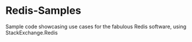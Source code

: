# Redis-Samples
Sample code showcasing use cases for the fabulous Redis software, using StackExchange.Redis
